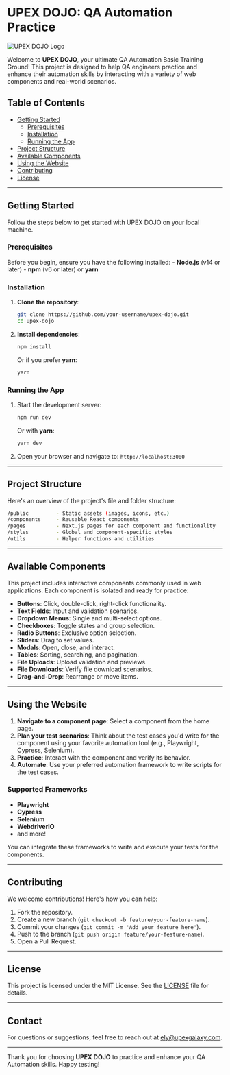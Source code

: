 # UPEX DOJO: QA Automation Practice

![UPEX DOJO Logo](https://hebbkx1anhila5yf.public.blob.vercel-storage.com/dojo_ninja-QHGSv5kXbupUH9njcNAm7UAYY39rof.webp)

Welcome to **UPEX DOJO**, your ultimate QA Automation Basic Training Ground! This project is designed to help QA engineers practice and enhance their automation skills by interacting with a variety of web components and real-world scenarios.

## Table of Contents

- [Getting Started](#getting-started)
  - [Prerequisites](#prerequisites)
  - [Installation](#installation)
  - [Running the App](#running-the-app)
- [Project Structure](#project-structure)
- [Available Components](#available-components)
- [Using the Website](#using-the-website)
- [Contributing](#contributing)
- [License](#license)

---

## Getting Started

Follow the steps below to get started with UPEX DOJO on your local machine.

### Prerequisites

Before you begin, ensure you have the following installed:
    - **Node.js** (v14 or later)
    - **npm** (v6 or later) or **yarn**

### Installation

1. **Clone the repository**:

   ```bash
   git clone https://github.com/your-username/upex-dojo.git
   cd upex-dojo
   ```

2. **Install dependencies**:

   ```bash
   npm install
   ```

   Or if you prefer **yarn**:

   ```bash
   yarn
   ```

### Running the App

1. Start the development server:

   ```bash
   npm run dev
   ```

   Or with **yarn**:

   ```bash
   yarn dev
   ```

2. Open your browser and navigate to: `http://localhost:3000`

---

## Project Structure

Here's an overview of the project's file and folder structure:

```bash
/public         - Static assets (images, icons, etc.)
/components     - Reusable React components
/pages          - Next.js pages for each component and functionality
/styles         - Global and component-specific styles
/utils          - Helper functions and utilities
```

---

## Available Components

This project includes interactive components commonly used in web applications. Each component is isolated and ready for practice:

- **Buttons**: Click, double-click, right-click functionality.
- **Text Fields**: Input and validation scenarios.
- **Dropdown Menus**: Single and multi-select options.
- **Checkboxes**: Toggle states and group selection.
- **Radio Buttons**: Exclusive option selection.
- **Sliders**: Drag to set values.
- **Modals**: Open, close, and interact.
- **Tables**: Sorting, searching, and pagination.
- **File Uploads**: Upload validation and previews.
- **File Downloads**: Verify file download scenarios.
- **Drag-and-Drop**: Rearrange or move items.

---

## Using the Website

1. **Navigate to a component page**: Select a component from the home page.
2. **Plan your test scenarios**: Think about the test cases you'd write for the component using your favorite automation tool (e.g., Playwright, Cypress, Selenium).
3. **Practice**: Interact with the component and verify its behavior.
4. **Automate**: Use your preferred automation framework to write scripts for the test cases.

### Supported Frameworks

- **Playwright**
- **Cypress**
- **Selenium**
- **WebdriverIO**
- and more!

You can integrate these frameworks to write and execute your tests for the components.

---

## Contributing

We welcome contributions! Here's how you can help:

1. Fork the repository.
2. Create a new branch (`git checkout -b feature/your-feature-name`).
3. Commit your changes (`git commit -m 'Add your feature here'`).
4. Push to the branch (`git push origin feature/your-feature-name`).
5. Open a Pull Request.

---

## License

This project is licensed under the MIT License. See the [LICENSE](LICENSE) file for details.

---

## Contact

For questions or suggestions, feel free to reach out at [ely@upexgalaxy.com](mailto:ely@upexgalaxy.com).

---

Thank you for choosing **UPEX DOJO** to practice and enhance your QA Automation skills. Happy testing!
